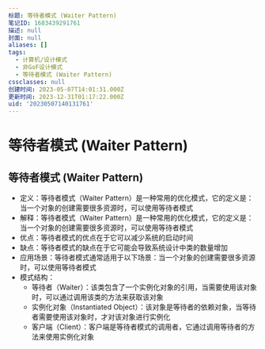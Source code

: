 ```yaml
---
标题: 等待者模式 (Waiter Pattern)
笔记ID: 1683439291761
描述: null
封面: null
aliases: []
tags:
  - 计算机/设计模式
  - 非GoF设计模式
  - 等待者模式 (Waiter Pattern)
cssclasses: null
创建时间: 2023-05-07T14:01:31.000Z
更新时间: 2023-12-31T01:17:22.000Z
uid: '20230507140131761'
---
```


# 等待者模式 (Waiter Pattern)

## 等待者模式 (Waiter Pattern)

- 定义：等待者模式（Waiter Pattern）是一种常用的优化模式，它的定义是：当一个对象的创建需要很多资源时，可以使用等待者模式
- 解释：等待者模式（Waiter Pattern）是一种常用的优化模式，它的定义是：当一个对象的创建需要很多资源时，可以使用等待者模式
- 优点：等待者模式的优点在于它可以减少系统的启动时间
- 缺点：等待者模式的缺点在于它可能会导致系统设计中类的数量增加
- 应用场景：等待者模式通常适用于以下场景：当一个对象的创建需要很多资源时，可以使用等待者模式
- 模式结构：
  - 等待者（Waiter）：该类包含了一个实例化对象的引用，当需要使用该对象时，可以通过调用该类的方法来获取该对象
  - 实例化对象（Instantiated Object）：该对象是等待者的依赖对象，当等待者需要使用该对象时，才对该对象进行实例化
  - 客户端（Client）：客户端是等待者模式的调用者，它通过调用等待者的方法来使用实例化对象
